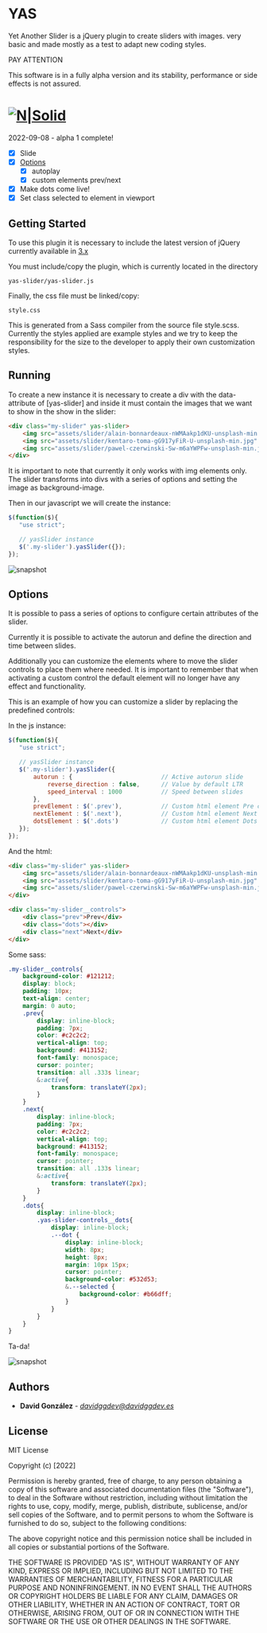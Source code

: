 # YAS

Yet Another Slider is a jQuery plugin to create sliders with images. 
very basic and made mostly as a test to adapt new coding styles.  

PAY ATTENTION

This software is in a fully alpha version and its stability, performance or 
side effects is not assured.
 
# [![N|Solid](https://cldup.com/dTxpPi9lDf.thumb.png)](https://nodesource.com/products/nsolid)

2022-09-08 - alpha 1 complete!  

- [x] Slide 
- [x] [Options](#Options)
    - [x] autoplay
    - [x] custom elements prev/next
- [x] Make dots come live!
- [x] Set class selected to element in viewport 

## Getting Started

To use this plugin it is necessary to include the latest version of jQuery 
currently available in [3.x](https://releases.jquery.com/)

You must include/copy the plugin, which is currently located in the directory

    yas-slider/yas-slider.js
  
Finally, the css file must be linked/copy:

    style.css

This is generated from a Sass compiler from the source file style.scss. 
Currently the styles applied are example styles and we try to keep the responsibility for
the size to the developer to apply their own customization styles. 
 

## Running 

To create a new instance it is necessary to create a div with the data-attribute
of [yas-slider] and inside it must contain the images that we want to show in the 
show in the slider:

```html
<div class="my-slider" yas-slider>
    <img src="assets/slider/alain-bonnardeaux-nWMAakp1dKU-unsplash-min.jpg" alt="">
    <img src="assets/slider/kentaro-toma-gG917yFiR-U-unsplash-min.jpg" alt="">
    <img src="assets/slider/pawel-czerwinski-Sw-m6aYWPFw-unsplash-min.jpg" alt=""> 
</div>
```

It is important to note that currently it only works with img elements only. 
The slider transforms into divs with a series of options and setting 
the image as background-image.

Then in our javascript we will create the instance:


 ```javascript
 $(function($){
    "use strict";

    // yasSlider instance
    $('.my-slider').yasSlider({});
});
 ```
 
![snapshot](http://davidggdev.es/images/snapshot_02.jpg)

## <a name="Options"></a>Options

It is possible to pass a series of options to configure 
certain attributes of the slider.

Currently it is possible to activate the autorun and define the 
direction and time between slides.
 
Additionally you can customize the elements where to move the slider controls 
to place them where needed. It is important to remember that when activating a 
custom control the default element will no longer have any effect and functionality.

This is an example of how you can customize a slider by replacing 
the predefined controls:

In the js instance:
 ```javascript
 $(function($){
    "use strict";

    // yasSlider instance
    $('.my-slider').yasSlider({
        autorun : {                         // Active autorun slide
            reverse_direction : false,      // Value by default LTR
            speed_interval : 1000           // Speed between slides
        },
        prevElement : $('.prev'),           // Custom html element Pre control
        nextElement : $('.next'),           // Custom html element Next control
        dotsElement : $('.dots')            // Custom html element Dots control
    });
});
 ```

And the html:
```html
<div class="my-slider" yas-slider>
    <img src="assets/slider/alain-bonnardeaux-nWMAakp1dKU-unsplash-min.jpg" alt="">
    <img src="assets/slider/kentaro-toma-gG917yFiR-U-unsplash-min.jpg" alt="">
    <img src="assets/slider/pawel-czerwinski-Sw-m6aYWPFw-unsplash-min.jpg" alt="">
</div>

<div class="my-slider__controls">
    <div class="prev">Prev</div>
    <div class="dots"></div>
    <div class="next">Next</div>
</div>
```

Some sass:
```scss
.my-slider__controls{
    background-color: #121212;
    display: block;
    padding: 10px;
    text-align: center;
    margin: 0 auto;
    .prev{
        display: inline-block;
        padding: 7px; 
        color: #c2c2c2;
        vertical-align: top;
        background: #413152;
        font-family: monospace;
        cursor: pointer;
        transition: all .333s linear;
        &:active{
            transform: translateY(2px);
        }
    }
    .next{
        display: inline-block;
        padding: 7px; 
        color: #c2c2c2;
        vertical-align: top;
        background: #413152;
        font-family: monospace;
        cursor: pointer;
        transition: all .133s linear;
        &:active{
            transform: translateY(2px);
        }
    }
    .dots{
        display: inline-block;
        .yas-slider-controls__dots{
            display: inline-block;
            .--dot {
                display: inline-block;
                width: 8px;
                height: 8px;  
                margin: 10px 15px;
                cursor: pointer;
                background-color: #532d53;
                &.--selected {
                    background-color: #b66dff;
                }
            }
        }
    }
}
```

Ta-da!

![snapshot](http://davidggdev.es/images/snapshot_01.jpg)

## Authors

  - **David González** - *davidggdev@davidggdev.es*
  
## License

MIT License

Copyright (c) [2022] 

Permission is hereby granted, free of charge, to any person obtaining a copy
of this software and associated documentation files (the "Software"), to deal
in the Software without restriction, including without limitation the rights
to use, copy, modify, merge, publish, distribute, sublicense, and/or sell
copies of the Software, and to permit persons to whom the Software is
furnished to do so, subject to the following conditions:

The above copyright notice and this permission notice shall be included in all
copies or substantial portions of the Software.

THE SOFTWARE IS PROVIDED "AS IS", WITHOUT WARRANTY OF ANY KIND, EXPRESS OR
IMPLIED, INCLUDING BUT NOT LIMITED TO THE WARRANTIES OF MERCHANTABILITY,
FITNESS FOR A PARTICULAR PURPOSE AND NONINFRINGEMENT. IN NO EVENT SHALL THE
AUTHORS OR COPYRIGHT HOLDERS BE LIABLE FOR ANY CLAIM, DAMAGES OR OTHER
LIABILITY, WHETHER IN AN ACTION OF CONTRACT, TORT OR OTHERWISE, ARISING FROM,
OUT OF OR IN CONNECTION WITH THE SOFTWARE OR THE USE OR OTHER DEALINGS IN THE
SOFTWARE.

 
